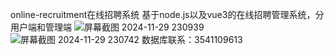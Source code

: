 online-recruitment在线招聘系统
基于node.js以及vue3的在线招聘管理系统，分用户端和管理端
![屏幕截图 2024-11-29 230939](https://github.com/user-attachments/assets/5a5fb8bf-edd9-448a-afae-cab004c11770)
![屏幕截图 2024-11-29 230742](https://github.com/user-attachments/assets/773c3300-d55f-4b33-ac31-b781ecee4e81)
数据库联系：3541109613
